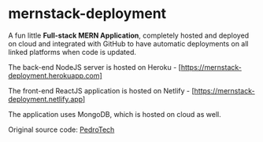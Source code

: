 # mernstack-deployment

A fun little **Full-stack MERN Application**, completely hosted and deployed on cloud and integrated with GitHub to have automatic deployments on all linked platforms when code is updated.

The back-end NodeJS server is hosted on Heroku - [https://mernstack-deployment.herokuapp.com]

The front-end ReactJS application is hosted on Netlify - [https://mernstack-deployment.netlify.app]

The application uses MongoDB, which is hosted on cloud as well.

Original source code: [PedroTech](https://www.youtube.com/watch?v=Z_D4w6HmT8k&t=1396s)
